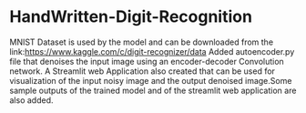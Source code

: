 # HandWritten-Digit-Recognition
MNIST Dataset is used by the model and can be downloaded from the link:https://www.kaggle.com/c/digit-recognizer/data
Added autoencoder.py file that denoises the input image using an encoder-decoder Convolution network. A Streamlit web Application also created that can be used for visualization of the input noisy image and the output denoised image.Some sample outputs of the trained model and of the streamlit web application are also added.
